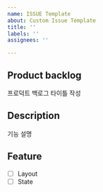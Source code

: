 ```yaml
---
name: ISSUE Template
about: Custom Issue Template
title: ''
labels: ''
assignees: ''

---
```


## Product backlog
프로덕트 백로그 타이틀 작성

## Description
기능 설명

## Feature
- [ ] Layout
- [ ] State
